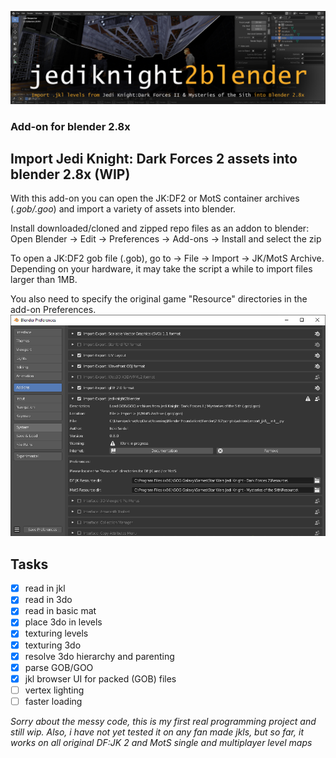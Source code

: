 ![jkl2blender title image](/jkl2blender_titleImage.png)
### Add-on for blender 2.8x

## Import Jedi Knight: Dark Forces 2 assets into blender 2.8x (WIP)

With this add-on you can open the JK:DF2 or MotS container archives (_.gob/.goo_)
and import a variety of assets into blender.


Install downloaded/cloned and zipped repo files as an addon to blender:
Open Blender -> Edit -> Preferences -> Add-ons -> Install and select the zip


To open a JK:DF2 gob file (.gob), go to -> File -> Import -> JK/MotS Archive.
Depending on your hardware, it may take the script a while to import files larger than 1MB.


You also need to specify the original game "Resource" directories in the add-on Preferences.
![jkl2blender preferences](/jkl2blender_preferences.png)


## Tasks

- [x] read in jkl
- [x] read in 3do
- [x] read in basic mat
- [x] place 3do in levels
- [x] texturing levels
- [x] texturing 3do
- [x] resolve 3do hierarchy and parenting
- [x] parse GOB/GOO
- [x] jkl browser UI for packed (GOB) files
- [ ] vertex lighting
- [ ] faster loading

_Sorry about the messy code, this is my first real programming project and still wip.
Also, i have not yet tested it on any fan made jkls, but so far, it works on all original DF:JK 2
and MotS single and multiplayer level maps_
